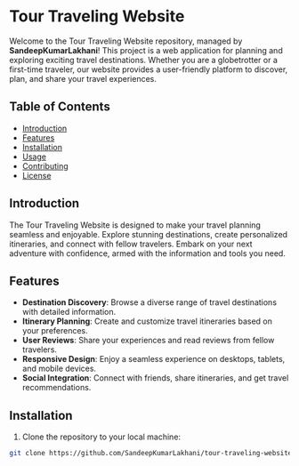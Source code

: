 # Tour Traveling Website

Welcome to the Tour Traveling Website repository, managed by **SandeepKumarLakhani**! This project is a web application for planning and exploring exciting travel destinations. Whether you are a globetrotter or a first-time traveler, our website provides a user-friendly platform to discover, plan, and share your travel experiences.

## Table of Contents

- [Introduction](#introduction)
- [Features](#features)
- [Installation](#installation)
- [Usage](#usage)
- [Contributing](#contributing)
- [License](#license)

## Introduction

The Tour Traveling Website is designed to make your travel planning seamless and enjoyable. Explore stunning destinations, create personalized itineraries, and connect with fellow travelers. Embark on your next adventure with confidence, armed with the information and tools you need.

## Features

- **Destination Discovery**: Browse a diverse range of travel destinations with detailed information.
- **Itinerary Planning**: Create and customize travel itineraries based on your preferences.
- **User Reviews**: Share your experiences and read reviews from fellow travelers.
- **Responsive Design**: Enjoy a seamless experience on desktops, tablets, and mobile devices.
- **Social Integration**: Connect with friends, share itineraries, and get travel recommendations.

## Installation

1. Clone the repository to your local machine:

```bash
git clone https://github.com/SandeepKumarLakhani/tour-traveling-website.git

